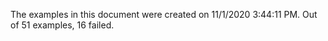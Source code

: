 
The examples in this document were created on 11/1/2020 3:44:11 PM. 
Out of 51 examples,
16 failed.

